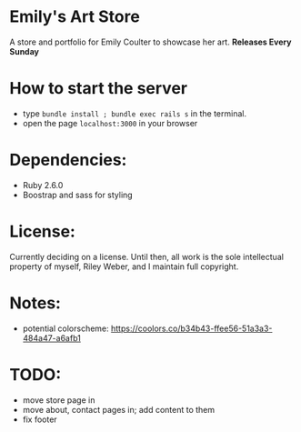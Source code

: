 # Emily's Art Store
A store and portfolio for Emily Coulter to showcase her art. **Releases Every
Sunday**

# How to start the server
 * type `bundle install ; bundle exec rails s` in the terminal.
 * open the page `localhost:3000` in your browser

# Dependencies:
 * Ruby 2.6.0
 * Boostrap and sass for styling

# License:
Currently deciding on a license. Until then, all work is the sole intellectual
property of myself, Riley Weber, and I maintain full copyright.

# Notes:
 * potential colorscheme: https://coolors.co/b34b43-ffee56-51a3a3-484a47-a6afb1

# TODO:
 - move store page in
 - move about, contact pages in; add content to them
 - fix footer